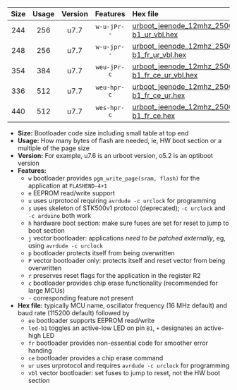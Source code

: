 |Size|Usage|Version|Features|Hex file|
|:-:|:-:|:-:|:-:|:--|
|244|256|u7.7|`w-u-jPr--`|[urboot_jeenode_12mhz_250000bps_led-b1_ur_vbl.hex](https://raw.githubusercontent.com/stefanrueger/urboot.hex/main/boards/jeenode/fcpu_12mhz/250000_bps/urboot_jeenode_12mhz_250000bps_led-b1_ur_vbl.hex)|
|248|256|u7.7|`w-u-jpr--`|[urboot_jeenode_12mhz_250000bps_led-b1_fr_ur_vbl.hex](https://raw.githubusercontent.com/stefanrueger/urboot.hex/main/boards/jeenode/fcpu_12mhz/250000_bps/urboot_jeenode_12mhz_250000bps_led-b1_fr_ur_vbl.hex)|
|354|384|u7.7|`weu-jPr-c`|[urboot_jeenode_12mhz_250000bps_ee_led-b1_fr_ce_ur_vbl.hex](https://raw.githubusercontent.com/stefanrueger/urboot.hex/main/boards/jeenode/fcpu_12mhz/250000_bps/urboot_jeenode_12mhz_250000bps_ee_led-b1_fr_ce_ur_vbl.hex)|
|336|512|u7.7|`weu-hpr-c`|[urboot_jeenode_12mhz_250000bps_ee_led-b1_fr_ce_ur.hex](https://raw.githubusercontent.com/stefanrueger/urboot.hex/main/boards/jeenode/fcpu_12mhz/250000_bps/urboot_jeenode_12mhz_250000bps_ee_led-b1_fr_ce_ur.hex)|
|440|512|u7.7|`wes-hpr-c`|[urboot_jeenode_12mhz_250000bps_ee_led-b1_fr_ce.hex](https://raw.githubusercontent.com/stefanrueger/urboot.hex/main/boards/jeenode/fcpu_12mhz/250000_bps/urboot_jeenode_12mhz_250000bps_ee_led-b1_fr_ce.hex)|

- **Size:** Bootloader code size including small table at top end
- **Usage:** How many bytes of flash are needed, ie, HW boot section or a multiple of the page size
- **Version:** For example, u7.6 is an urboot version, o5.2 is an optiboot version
- **Features:**
  + `w` bootloader provides `pgm_write_page(sram, flash)` for the application at `FLASHEND-4+1`
  + `e` EEPROM read/write support
  + `u` uses urprotocol requiring `avrdude -c urclock` for programming
  + `s` uses skeleton of STK500v1 protocol (deprecated); `-c urclock` and `-c arduino` both work
  + `h` hardware boot section: make sure fuses are set for reset to jump to boot section
  + `j` vector bootloader: applications *need to be patched externally*, eg, using `avrdude -c urclock`
  + `p` bootloader protects itself from being overwritten
  + `P` vector bootloader only: protects itself and reset vector from being overwritten
  + `r` preserves reset flags for the application in the register R2
  + `c` bootloader provides chip erase functionality (recommended for large MCUs)
  + `-` corresponding feature not present
- **Hex file:** typically MCU name, oscillator frequency (16 MHz default) and baud rate (115200 default) followed by
  + `ee` bootloader supports EEPROM read/write
  + `led-b1` toggles an active-low LED on pin `B1`, `+` designates an active-high LED
  + `fr` bootloader provides non-essential code for smoother error handing
  + `ce` bootloader provides a chip erase command
  + `ur` uses urprotocol and requires `avrdude -c urclock` for programming
  + `vbl` vector bootloader: set fuses to jump to reset, not the HW boot section
